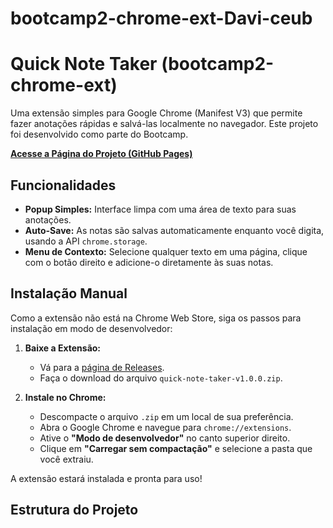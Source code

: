# bootcamp2-chrome-ext-Davi-ceub

# Quick Note Taker (bootcamp2-chrome-ext)

Uma extensão simples para Google Chrome (Manifest V3) que permite fazer anotações rápidas e salvá-las localmente no navegador. Este projeto foi desenvolvido como parte do Bootcamp.

**[Acesse a Página do Projeto (GitHub Pages)](https://Davi-ceub.github.io/bootcamp2-chrome-ext-Davi-ceub/)**

## Funcionalidades

- **Popup Simples:** Interface limpa com uma área de texto para suas anotações.
- **Auto-Save:** As notas são salvas automaticamente enquanto você digita, usando a API `chrome.storage`.
- **Menu de Contexto:** Selecione qualquer texto em uma página, clique com o botão direito e adicione-o diretamente às suas notas.

## Instalação Manual

Como a extensão não está na Chrome Web Store, siga os passos para instalação em modo de desenvolvedor:

1.  **Baixe a Extensão:**
    -   Vá para a [página de Releases](sha256:4e0fc013aeb6d780f85ea755fa3bbbd0c330e1c417600b303233a61a816e0b6b).
    -   Faça o download do arquivo `quick-note-taker-v1.0.0.zip`.

2.  **Instale no Chrome:**
    -   Descompacte o arquivo `.zip` em um local de sua preferência.
    -   Abra o Google Chrome e navegue para `chrome://extensions`.
    -   Ative o **"Modo de desenvolvedor"** no canto superior direito.
    -   Clique em **"Carregar sem compactação"** e selecione a pasta que você extraiu.

A extensão estará instalada e pronta para uso!

## Estrutura do Projeto

